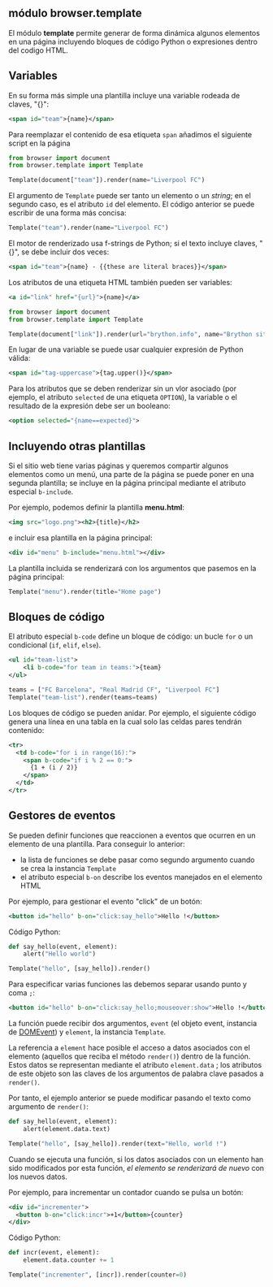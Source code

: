 módulo **browser.template**
---------------------------

El módulo **template** permite generar de forma dinámica algunos elementos en una
página incluyendo bloques de código Python o expresiones dentro del codigo HTML.

## Variables

En su forma más simple una plantilla incluye una variable rodeada de claves, "{}":

```xml
<span id="team">{name}</span>
```

Para reemplazar el contenido de esa etiqueta `span` añadimos el siguiente script
en la página

```python
from browser import document
from browser.template import Template

Template(document["team"]).render(name="Liverpool FC")
```

El argumento de `Template` puede ser tanto un elemento o un *string*; en el
segundo caso, es el atributo `id` del elemento. El código anterior se puede 
escribir de una forma más concisa:

```python
Template("team").render(name="Liverpool FC")
```

El motor de renderizado usa f-strings de Python; si el texto incluye claves, "{}",
se debe incluir dos veces:

```xml
<span id="team">{name} - {{these are literal braces}}</span>
```

Los atributos de una etiqueta HTML también pueden ser variables:

```xml
<a id="link" href="{url}">{name}</a>
```
```python
from browser import document
from browser.template import Template

Template(document["link"]).render(url="brython.info", name="Brython site")
```

En lugar de una variable se puede usar cualquier expresión de Python válida:

```xml
<span id="tag-uppercase">{tag.upper()}</span>
```

Para los atributos que se deben renderizar sin un vlor asociado (por ejemplo,
el atributo `selected` de una etiqueta `OPTION`), la variable o el resultado
 de la expresión debe ser un booleano:
```xml
<option selected="{name==expected}">
```

## Incluyendo otras plantillas

Si el sitio web tiene varias páginas y queremos compartir algunos elementos
como un menú, una parte de la página se puede poner en una segunda plantilla; se incluye
en la página principal mediante el atributo especial `b-include`.

Por ejemplo, podemos definir la plantilla __menu.html__:

```xml
<img src="logo.png"><h2>{title}</h2>
```

e incluir esa plantilla en la página principal:

```xml
<div id="menu" b-include="menu.html"></div>
```

La plantilla incluida se renderizará con los argumentos que pasemos en la página
principal:

```python
Template("menu").render(title="Home page")
```

## Bloques de código

El atributo especial `b-code` define un bloque de código: un bucle `for` o un
condicional (`if`, `elif`, `else`).

```xml
<ul id="team-list">
    <li b-code="for team in teams:">{team}
</ul>
```
```python
teams = ["FC Barcelona", "Real Madrid CF", "Liverpool FC"]
Template("team-list").render(teams=teams)
```

Los bloques de código se pueden anidar. Por ejemplo, el siguiente código genera
una línea en una tabla en la cual solo las celdas pares tendrán contenido:

```xml
<tr>
  <td b-code="for i in range(16):">
    <span b-code="if i % 2 == 0:">
      {1 + (i / 2)}
    </span>
  </td>
</tr>
```

## Gestores de eventos

Se pueden definir funciones que reaccionen a eventos que ocurren en un elemento 
de una plantilla. Para conseguir lo anterior:

- la lista de funciones se debe pasar como segundo argumento cuando se crea
la instancia `Template`
- el atributo especial `b-on` describe los eventos manejados en el elemento HTML

Por ejemplo, para gestionar el evento "click" de un botón:

```xml
<button id="hello" b-on="click:say_hello">Hello !</button>
```

Código Python:

```python
def say_hello(event, element):
    alert("Hello world")

Template("hello", [say_hello]).render()
```

Para especificar varias funciones las debemos separar usando punto y coma `;`:

```xml
<button id="hello" b-on="click:say_hello;mouseover:show">Hello !</button>
```

La función puede recibir dos argumentos, `event` (el objeto event, instancia
de [DOMEvent](events.html)) y `element`, la instancia `Template`.

La referencia a `element` hace posible el acceso a datos asociados con el elemento 
(aquellos que reciba el método `render()`) dentro de la función. Estos datos se
representan mediante el atributo `element.data` ; los atributos de este objeto son
las claves de los argumentos de palabra clave pasados a `render()`.

Por tanto, el ejemplo anterior se puede modificar pasando el texto como argumento de
`render()`:

```python
def say_hello(event, element):
    alert(element.data.text)

Template("hello", [say_hello]).render(text="Hello, world !")
```

Cuando se ejecuta una función, si los datos asociados con un elemento han sido
modificados por esta función, _el elemento se renderizará de nuevo_ con los nuevos 
datos.

Por ejemplo, para incrementar un contador cuando se pulsa un botón:

```xml
<div id="incrementer">
  <button b-on="click:incr">+1</button>{counter}
</div>
```

Código Python:

```python
def incr(event, element):
    element.data.counter += 1

Template("incrementer", [incr]).render(counter=0)
```